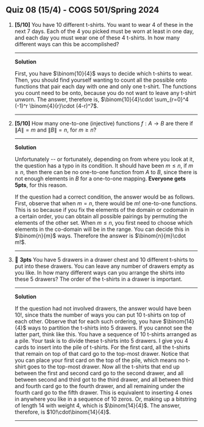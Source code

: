 Quiz 08 (15/4) - COGS 501/Spring 2024
------------------------------------

1. **[5/10]** You have 10 different t-shirts. You want to wear 4 of these in the next 7 days. Each of
   the 4 you picked must be worn at least in one day, and each day you must wear
   one of these 4 t-shirts. In how many different ways can this be accomplished?

    ---------
    **Solution**

    First, you have  $\binom{10}{4}$ ways to decide which t-shirts to wear.
    Then, you should find yourself wanting to count all the possible onto
    functions that pair each day with one and only one t-shirt. The functions
    you count need to be onto, because you do not want to leave any t-shirt
    unworn. The answer, therefore is, $\binom{10}{4}\cdot \sum_{r=0}^4 (-1)^r
    \binom{4}{r}\cdot (4-r)^7$. 

    ------------

1. **[5/10]** How many one-to-one (injective) functions $f: A \rightarrow B$ are there if $\|A\| = m$ and $\|B\|=n$, for $m\geq n$?      

    --------------
    **Solution**

    Unfortunately -- or fortunately, depending on from where you look at it, the
    question has a typo in its condition. It should have been $m\leq n$, if
    $m\geq n$, then there can be no one-to-one function from $A$ to $B$, since
    there is not enough elements in $B$ for a one-to-one mapping. **Everyone
    gets 5pts**, for this reason.

    If the question had a correct condition, the answer would be as follows.
    First, observe that when $m=n$, there would be $m!$ one-to-one functions.
    This is so because if you fix the elements of the domain or codomain in a
    certain order, you can obtain all possible pairings by permuting the
    elements of the other set. When $m\leq n$, you first need to choose which
    elements in the co-domain will be in the range. You can decide this in
    $\binom{n}{m}$ ways. Therefore the answer is $\binom{n}{m}\cdot m!$. 


    ---------------

1. 💎 **3pts** You have 5 drawers in a drawer chest and 10 different t-shirts to put
   into these drawers. You can leave any number of drawers empty as you like. In how
   many different ways can you arrange the shirts into these 5 drawers? The order of
   the t-shirts in a drawer is important.

    ----------------
    **Solution**
    
    If the question had not involved drawers, the answer would have been $10!$,
    since thats the number of ways you can put 10 t-shirts on top of each other.
    Observe that for each such ordering, you have $\binom{14}{4}$ ways to
    partition the t-shirts into 5 drawers. If you cannot see the latter part,
    think like this. You have a sequence of 10 t-shirts arranged as a pile. Your
    task is to divide these t-shirts into 5 drawers. I give you 4 cards to
    insert into the pile of t-shirts. For the first card, all the t-shirts that
    remain on top of that card go to the top-most drawer. Notice that you can
    place your first card on the top of the pile, which means no t-shirt goes to
    the top-most drawer. Now all the t-shirts that end up between the first and
    second card go to the second drawer, and all between second and third got to
    the third drawer, and all between third and fourth card go to the fourth
    drawer, and all remaining under the fourth card go to the fifth
    drawer. This is equivalent to inserting 4 ones in anywhere you like in a
    sequence of 10 zeros. Or, making up a bitstring of length 14 with weight 4,
    which is $\binom{14}{4}$. The answer, therefore, is $10!\cdot\binom{14}{4}$.

    ----------------
